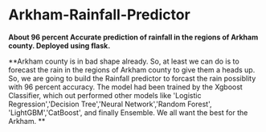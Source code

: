 # Arkham-Rainfall-Predictor
**About 96 percent Accurate prediction of rainfall in the regions of Arkham county. 
Deployed using flask.**

**Arkham county is in bad shape already. So, at least we can do is to forecast the rain in the regions of Arkham county to 
give them a heads up. So, we are going to build the Rainfall predictor to forcast the rain possiblity with 96 percent accuracy.
The model had been trained by the Xgboost Classifier, which out performed other models like 'Logistic Regression','Decision Tree','Neural Network','Random Forest',
'LightGBM','CatBoost', and finally Ensemble.
We all want the best for the Arkham.
**

